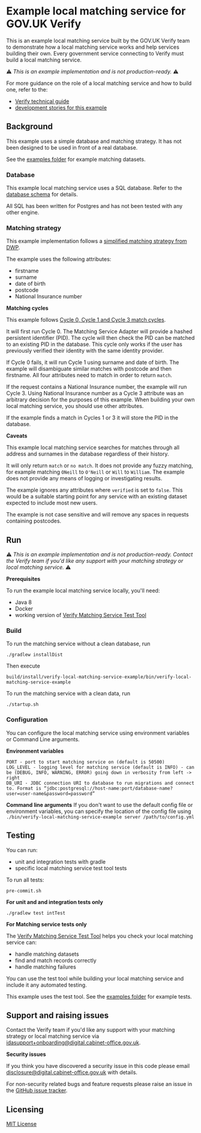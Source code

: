 # Example local matching service for GOV.UK Verify

This is an example local matching service built by the GOV.UK Verify team to demonstrate how a local matching service works and help services building their own. Every government service connecting to Verify must build a local matching service.

:warning: _This is an example implementation and is not production-ready._ :warning:

For more guidance on the role of a local matching service and how to build one, refer to the:
* [Verify technical guide](http://alphagov.github.io/rp-onboarding-tech-docs/pages/ms/ms.html)
* [development stories for this example](https://github.com/alphagov/verify-local-matching-service-example/projects/1)

## Background

This example uses a simple database and matching strategy. It has not been designed to be used in front of a real database.

See the [examples folder](/examples/) for example matching datasets.

### Database

This example local matching service uses a SQL database. Refer to the [database schema](/docs/schema.png) for details.

All SQL has been written for Postgres and has not been tested with any other engine.

### Matching strategy

This example implementation follows a [simplified matching strategy from DWP](/docs/architecture-decisions/0003-we-will-follow-dwps-proposed-strategy.org).

The example uses the following attributes:

* firstname
* surname
* date of birth
* postcode
* National Insurance number

**Matching cycles**

This example follows [Cycle 0, Cycle 1 and Cycle 3 match cycles](http://alphagov.github.io/rp-onboarding-tech-docs/pages/ms/msWorks.html).

It will first run Cycle 0. The Matching Service Adapter will provide a hashed persistent identifier (PID). The cycle will then check the PID can be matched to an existing PID in the database. This cycle only works if the user has previously verified their identity with the same identity provider.

If Cycle 0 fails, it will run Cycle 1 using surname and date of birth. The example will disambiguate similar matches with postcode and then firstname. All four attributes need to match in order to return `match`.

If the request contains a National Insurance number, the example will run Cycle 3. Using National Insurance number as a Cycle 3 attribute was an arbitrary decision for the purposes of this example. When building your own local matching service, you should use other attributes.

If the example finds a match in Cycles 1 or 3 it will store the PID in the database.

**Caveats**

This example local matching service searches for matches through all address and surnames in the database regardless of their history. 

It will only return `match` or `no match`. It does not provide any fuzzy matching, for example matching `ONeill` to `O'Neill` or `Will` to `William`. The example does not provide any means of logging or investigating results.

The example ignores any attributes where `verified` is set to `false`. This would be a suitable starting point for any service with an existing dataset expected to include most new users.

The example is not case sensitive and will remove any spaces in requests containing postcodes.

## Run

:warning: _This is an example implementation and is not production-ready. Contact the Verify team if you'd like any support with your matching strategy or local matching service._ :warning:

**Prerequisites**

To run the example local matching service locally, you'll need:
* Java 8
* Docker
* working version of [Verify Matching Service Test Tool](https://github.com/alphagov/verify-matching-service-adapter/tree/master/verify-matching-service-test-tool)

### Build

To run the matching service without a clean database, run

```
./gradlew installDist
```

Then execute

```
build/install/verify-local-matching-service-example/bin/verify-local-matching-service-example
```

To run the matching service with a clean data, run

```
./startup.sh
```

### Configuration

You can configure the local matching service using environment variables or Command Line arguments.

**Environment variables**

```
PORT - port to start matching service on (default is 50500)
LOG_LEVEL - logging level for matching service (default is INFO) - can be (DEBUG, INFO, WARNING, ERROR) going down in verbosity from left -> right
DB_URI - JDBC connection URI to database to run migrations and connect to. Format is “jdbc:postgresql://host-name:port/database-name?user=user-name&password=password”
```

**Command line arguments**
If you don't want to use the default config file or environment variables, you can specify the location of the config file using `./bin/verify-local-matching-service-example server /path/to/config.yml`

## Testing

You can run:
* unit and integration tests with gradle
* specific local matching service test tool tests

To run all tests:

```
pre-commit.sh
```

**For unit and and integration tests only**

```
./gradlew test intTest
```

**For Matching service tests only**

The [Verify Matching Service Test Tool](https://github.com/alphagov/verify-matching-service-adapter/tree/master/verify-matching-service-test-tool) helps you check your local matching service can:

* handle matching datasets
* find and match records correctly
* handle matching failures

You can use the test tool while building your local matching service and include it any automated testing.

This example uses the test tool. See the [examples folder](/examples/) for example tests.  

## Support and raising issues

Contact the Verify team if you'd like any support with your matching strategy or local matching service via idasupport+onboarding@digital.cabinet-office.gov.uk.

**Security issues**

If you think you have discovered a security issue in this code please email disclosure@digital.cabinet-office.gov.uk with details.

For non-security related bugs and feature requests please raise an issue in the [GitHub issue tracker](https://github.com/alphagov/verify-local-matching-service-example/issues).

## Licensing

[MIT License](https://github.com/alphagov/verify-local-matching-service-example/blob/master/LICENSE)
